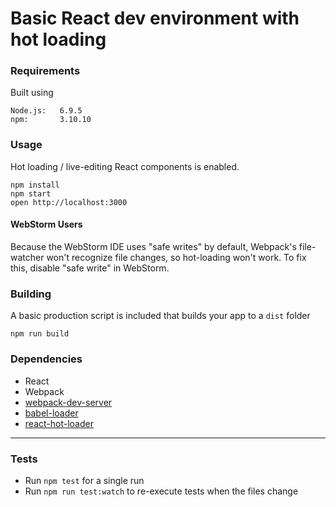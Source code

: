 # Basic React dev environment with hot loading

### Requirements

Built using


```
Node.js:   6.9.5  
npm:       3.10.10
```


### Usage

Hot loading / live-editing React components is enabled.

```
npm install
npm start
open http://localhost:3000
```


#### WebStorm Users

Because the WebStorm IDE uses "safe writes" by default, Webpack's file-watcher won't recognize file changes, so hot-loading won't work. To fix this, disable "safe write" in WebStorm.


### Building

A basic production script is included that builds your app to a `dist` folder

```
npm run build
```


### Dependencies

* React
* Webpack
* [webpack-dev-server](https://github.com/webpack/webpack-dev-server)
* [babel-loader](https://github.com/babel/babel-loader)
* [react-hot-loader](https://github.com/gaearon/react-hot-loader)

---


### Tests
* Run ```npm test``` for a single run
* Run ```npm run test:watch``` to re-execute tests when the files change
